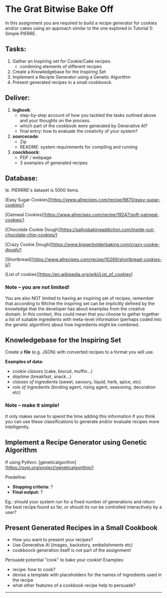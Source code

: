 # The Grat Bitwise Bake Off

In this assignment you are required to build a recipe generator for cookies and/or cakes using an approach similar to the one explored in Tutorial 5: Simple PIERRE.

## Tasks:

1. Gather an Inspiring set for Cookie/Cake recipes.
	- combining elements of different recipes
2. Create a Knowledgebase for the Inspiring Set
3. Implement a Recipte Generator using a Genetic Algorithm 
4. Present generated recipes in a small cookboock.

## Deliver:

1. **logbook**:
	- step-by-step account of how you tackled the tasks outlined above and your thoughts on the process.
	- which part of the cookbook were generated by Generative AI?
	- final entry: how to evaluate the creativity of your system?
2. **sourcecode**:
	- Zip
	- README: system requirements for compiling and running
3. **coockboock**:
	- PDF / webpage
	- 3 _examples_ of generated recipes

## Database:

Ie. PIERRRE's dataset is 5000 items.

[Easy Sugar Cookies][https://www.allrecipes.com/recipe/9870/easy-sugar-cookies/]

[Oatmeal Cookies][https://www.allrecipes.com/recipe/19247/soft-oatmeal-cookies/]

[Chocolate Cookie Dough][https://sallysbakingaddiction.com/inside-out-chocolate-chip-cookies/]

[Crazy Cookie Dough][https://www.biggerbolderbaking.com/crazy-cookie-dough/]

[Shortbread][https://www.allrecipes.com/recipe/10269/shortbread-cookies-ii/]

[List of cookies][https://en.wikipedia.org/wiki/List_of_cookies]

### Note – you are not limited!
You are also NOT limited to having an inspiring set of recipes, remember that according to Ritchie the inspiring set can be implicitly defined by the knowledge that the developer has about examples from the creative domain. In this context, this could mean that you choose to gather together a list of suitable ingredients with meta-level information (perhaps coded into the genetic algorithm) about how ingredients might be combined.

## Knowledgebase for the Inspiring Set

Create a **file** (e.g. JSON) with converted recipes to a format you will use.

**Examples of data:**
- _cookie classes_ (cake, biscuit, muffin...)
- _daytime_ (breakfast, snack...)
- _classes of ingredients_ (sweet, savoury, liquid, herb, spice, etc)
- _role of ingredients_ (binding agent, rising agent, seasoning, decoration etc)

### Note – make it simple!
It only makes sense to spend the time adding this information if you think you can use these classifications to generate and/or evaluate recipes more intelligently.

## Implement a Recipe Generator using Genetic Algorithm

If using Python: [geneticalgorithm][https://pypi.org/project/geneticalgorithm/]

Predefine:
- **Stopping criteria:** ?
- **Final output:** ?

Eg.: should your system run for a fixed number of generations and return the best recipe found so far, or should its run be controlled interactively by a user?

## Present Generated Recipes in a Small Cookbook

- How you want to present your recipes?
- Use Generative AI (images, backstory, embelishments etc)
- cookboock generation itself is not part of the assignment!

Persuade potential "cook" to bake your cookie! Examples:
- recipe: how to cook?
- devise a template with placeholders for the names of ingredients used in the recipe
- what other features of a cookbook recipe help to persuade?
---